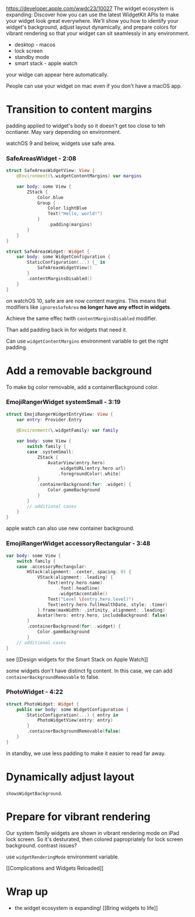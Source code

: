 https://developer.apple.com/wwdc23/10027
The widget ecosystem is expanding: Discover how you can use the latest WidgetKit APIs to make your widget look great everywhere. We'll show you how to identify your widget's background, adjust layout dynamically, and prepare colors for vibrant rendering so that your widget can sit seamlessly in any environment.

* desktop - macos
* lock screen
* standby mode
* smart stack - apple watch

your widge can appear here automatically.

People can use your widget on mac even if you don't have a macOS app.

# Transition to content margins
padding applied to widget's body so it doesn't get too close to teh ocntianer.  May vary depending on environment.

watchOS 9 and below, widgets use safe area.  
### SafeAreasWidget - 2:08
```swift
struct SafeAreasWidgetView: View {
    @Environment(\.widgetContentMargins) var margins

    var body: some View {
        ZStack {
            Color.blue
            Group {
                Color.lightBlue
                Text("Hello, world!")
            }
                .padding(margins) 
        }
    }
}

struct SafeAreasWidget: Widget {
    var body: some WidgetConfiguration {
        StaticConfiguration(...) {_ in
            SafeAreasWidgetView()
        }
        .contentMarginsDisabled()
    }
}
```

on watchOS 10, safe are are now content margins.  This means that modifiers like `ignoresSafeArea` **no longer have any effect in widgets**.

Achieve the same effec twith `contentMarginsDisabled` modifier.

Than add padding back in for widgets that need it.

Can use `widgetContentMargins` environment variable to get the right padding.




# Add a removable background
To make bg color removable, add a containerBackground color.
### EmojiRangerWidget systemSmall - 3:19
```swift
struct EmojiRangerWidgetEntryView: View {
    var entry: Provider.Entry
    
    @Environment(\.widgetFamily) var family

    var body: some View {
        switch family {
        case .systemSmall:
            ZStack {
                AvatarView(entry.hero)
                    .widgetURL(entry.hero.url)
                    .foregroundColor(.white)
            }
            .containerBackground(for: .widget) {
                Color.gameBackground
            }
        }
        // additional cases
    }
}
```

apple watch can also use new container background.
### EmojiRangerWidget accessoryRectangular - 3:48
```swift
var body: some View {
    switch family {
    case .accessoryRectangular:
        HStack(alignment: .center, spacing: 0) {
            VStack(alignment: .leading) {
                Text(entry.hero.name)
                    .font(.headline)
                    .widgetAccentable()
                Text("Level \(entry.hero.level)")
                Text(entry.hero.fullHealthDate, style: .timer)
            }.frame(maxWidth: .infinity, alignment: .leading)
            Avatar(hero: entry.hero, includeBackground: false)
        }
        .containerBackground(for: .widget) {
            Color.gameBackground
        }
    // additional cases
}
```

see [[Design widgets for the Smart Stack on Apple Watch]]

some widgets don't have distinct fg content.  In this case, we can add `containerBackgroundRemovable` to false.

### PhotoWidget - 4:22
```swift
struct PhotoWidget: Widget {
    public var body: some WidgetConfiguration {
        StaticConfiguration(...) { entry in
            PhotoWidgetView(entry: entry)
        }
        .containerBackgroundRemovable(false)
    }
}
```

in standby, we use less padding to make it easier to read far away.



# Dynamically adjust layout
`showsWidgetBackground`.


# Prepare for vibrant rendering


Our system family widgets are shown in vibrant rendering mode on iPad lock screen.  So it's desturated, then colored papropriately for lock screen background.  contrast issues?  

use `widgetRenderingMode` environment variable.

[[Complications and Widgets Reloaded]]

# Wrap up
* the widget ecosystem is expanding!
[[Bring widgets to life]]






